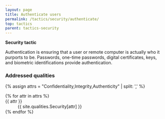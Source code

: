 ```yaml
---
layout: page
title: Authenticate users
permalink: /tactics/security/authenticate/
top: tactics
parent: tactics-security
---
```


**Security tactic**

Authentication is ensuring that a user or remote computer is actually who it purports to be. Passwords, one-time passwords, digital certificates, keys,
and biometric identifications provide authentication.
    
### Addressed qualities

{% assign attrs = "Confidentiality,Integrity,Authenticity" | split: ',' %}
<dl>
{% for attr in attrs %}
    <dt>{{ attr }}</dt>
    <dd>{{ site.qualities.Security[attr] }}</dd>
{% endfor %}
</dl>
